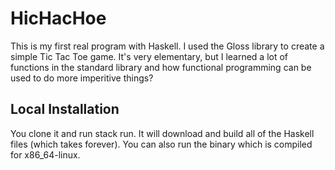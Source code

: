 # HicHacHoe

This is my first real program with Haskell. I used the Gloss library to create a simple Tic Tac Toe game. It's very elementary, but I learned a lot of functions in the standard library and how functional programming can be used to do more imperitive things? 

## Local Installation

You clone it and run stack run. It will download and build all of the Haskell files (which takes forever). You can also run the binary which is compiled for x86_64-linux.